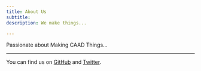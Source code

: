 ```yaml
---
title: About Us
subtitle: 
description: We make things...

---
```


Passionate about Making CAAD Things...


---------

You can find us on [GitHub](https://github.com/caadxyz) and [Twitter](https://twitter.org/ma_haidong).  
